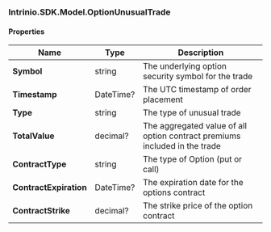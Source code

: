 [//]: # (CLASS:Intrinio.SDK.Model.OptionUnusualTrade)

[//]: # (KIND:object)

### Intrinio.SDK.Model.OptionUnusualTrade
#### Properties

[//]: # (START_DEFINITION)

Name | Type | Description
------------ | ------------- | -------------
**Symbol** | string | The underlying option security symbol for the trade &nbsp;
**Timestamp** | DateTime? | The UTC timestamp of order placement &nbsp;
**Type** | string | The type of unusual trade &nbsp;
**TotalValue** | decimal? | The aggregated value of all option contract premiums included in the trade &nbsp;
**ContractType** | string | The type of Option (put or call) &nbsp;
**ContractExpiration** | DateTime? | The expiration date for the options contract &nbsp;
**ContractStrike** | decimal? | The strike price of the option contract &nbsp;

[//]: # (END_DEFINITION)


